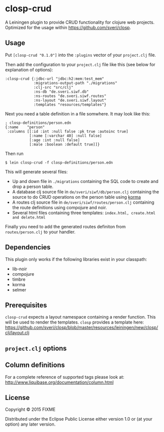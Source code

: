 # closp-crud

A Leiningen plugin to provide CRUD functionality for clojure web projects. Optimized for the usage
within <https://github.com/sveri/closp>.

## Usage

Put `[closp-crud "0.1.0"]` into the `:plugins` vector of your `project.clj` file.

Then add the configuration to your `project.clj` file like this (see below for explanation of options):

    :closp-crud {:jdbc-url "jdbc:h2:mem:test_mem"
                 :migrations-output-path "./migrations"
                 :clj-src "src/clj"
                 :ns-db "de.sveri.siwf.db"
                 :ns-routes "de.sveri.siwf.routes"
                 :ns-layout "de.sveri.siwf.layout"
                 :templates "resources/templates"}

Next you need a table definition in a file somwhere. It may look like this:

    ; closp-definitions/person.edn
    {:name    "person"
     :columns [[:id :int :null false :pk true :autoinc true]
               [:name [:varchar 40] :null false]
               [:age :int :null false]
               [:male :boolean :default true]]}
               
Then run

    $ lein closp-crud -f closp-definitions/person.edn
    
This will generate several files:

* Up and down file in `./migrations` containing the SQL code to create and drop a person table.
* A database clj source file in `de/sveri/siwf/db/person.clj` containing the source to do CRUD operations on 
the person table using [korma](https://github.com/korma/Korma/)
* A routes clj source file in `de/sveri/siwf/routes/person.clj` containing the route definitions using compojure
and noir.
* Several html files containing three templates: `index.html, create.html and delete.html`

Finally you need to add the generated routes definiton from `routes/person.clj` to your handler.

## Dependencies 

This plugin only works if the following libraries exist in your classpath:

* lib-noir
* compojure
* timbre
* korma
* selmer

## Prerequisites

`closp-crud` expects a layout namespace containing a render function. This will be used to render the templates. 
`closp` provides a template here: 
<https://github.com/sveri/closp/blob/master/resources/leiningen/new/closp/clj/layout.clj>





## `project.clj` options
    
## Column definitions

For a complete reference of supported tags please look at: <http://www.liquibase.org/documentation/column.html>

## License

Copyright © 2015 FIXME

Distributed under the Eclipse Public License either version 1.0 or (at
your option) any later version.
